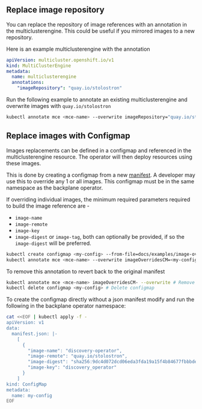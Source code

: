## Replace image repository

You can replace the repository of image references with an annotation in the multiclusterengine. This could be useful if you mirrored images to a new repository.

Here is an example multiclusterengine with the annotation

```yaml
apiVersion: multicluster.openshift.io/v1
kind: MultiClusterEngine
metadata:
  name: multiclusterengine
  annotations:
    "imageRepository": "quay.io/stolostron"
```

Run the following example to annotate an existing multiclusterengine and overwrite images with `quay.io/stolostron`

```bash
kubectl annotate mce <mce-name> --overwrite imageRepository="quay.io/stolostron"
```

## Replace images with Configmap

Images replacements can be defined in a configmap and referenced in the multiclusterengine resource. The operator will then deploy resources using these images. 

This is done by creating a configmap from a new [manifest](https://github.com/stolostron/backplane-pipeline/tree/2.5-integration/snapshots). A developer may use this to override any 1 or all images. This configmap must be in the same namespace as the backplane operator.


If overriding individual images, the minimum required parameters required to build the image reference are - 

- `image-name`
- `image-remote`
- `image-key`
- `image-digest` or `image-tag`, both can optionally be provided, if so the `image-digest` will be preferred.


```bash
kubectl create configmap <my-config> --from-file=docs/examples/image-override.json # Override 1 image example
kubectl annotate mce <mce-name> --overwrite imageOverridesCM=<my-config> # Provide the configmap name in an annotation
```

To remove this annotation to revert back to the original manifest
```bash
kubectl annotate mce <mce-name> imageOverridesCM- --overwrite # Remove annotation
kubectl delete configmap <my-config> # Delete configmap
```

To create the configmap directly without a json manifest modify and run the following in the backplane operator namespace:

```bash
cat <<EOF | kubectl apply -f -
apiVersion: v1
data:
  manifest.json: |-
    [
      {
        "image-name": "discovery-operator",
        "image-remote": "quay.io/stolostron",
        "image-digest": "sha256:9dc4d072dcd06eda3fda19a15f4b84677fbbbde2.576b4817272cde4724f02cc",
        "image-key": "discovery_operator"
      }
    ]
kind: ConfigMap
metadata:
  name: my-config
EOF
```
